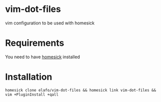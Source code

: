 # vim-dot-files
vim configuration to be used with homesick

# Requirements
You need to have [homesick](https://github.com/technicalpickles/homesick) installed

# Installation
```
homesick clone elafo/vim-dot-files && homesick link vim-dot-files && vim +PluginInstall +qall
```
